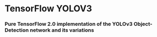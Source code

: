 # TensorFlow YOLOV3

### Pure TensorFlow 2.0 implementation of the YOLOv3 Object-Detection network and its variations
#### 
